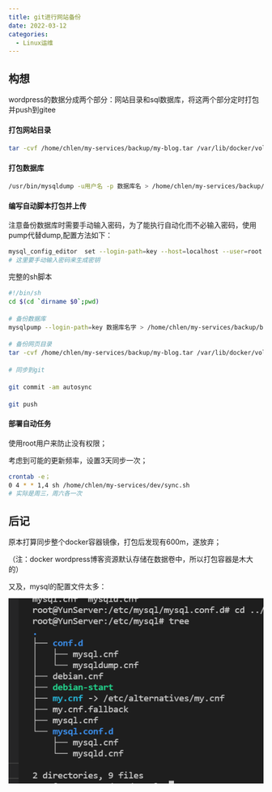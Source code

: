 ```yaml
---
title: git进行网站备份
date: 2022-03-12
categories:
  - Linux运维
---
```


## 构想

wordpress的数据分成两个部分：网站目录和sql数据库，将这两个部分定时打包并push到gitee

#### 打包网站目录

```bash
tar -cvf /home/chlen/my-services/backup/my-blog.tar /var/lib/docker/volumes/eaaf8ee23fdec167e4599903a297ce3fe9c102c0624f063490b1f72d769a5069
```

#### 打包数据库

```bash
/usr/bin/mysqldump -u用户名 -p 数据库名 > /home/chlen/my-services/backup/blog-sql.sql
```

#### 编写自动脚本打包并上传

注意备份数据库时需要手动输入密码，为了能执行自动化而不必输入密码，使用pump代替dump,配置方法如下：

```bash
mysql_config_editor  set --login-path=key --host=localhost --user=root --password
# 这里要手动输入密码来生成密钥
```

完整的sh脚本

```bash
#!/bin/sh
cd $(cd `dirname $0`;pwd)

# 备份数据库
mysqlpump --login-path=key 数据库名字 > /home/chlen/my-services/backup/blog-sql.sql

# 备份网页目录
tar -cvf /home/chlen/my-services/backup/my-blog.tar /var/lib/docker/volumes/eaaf8ee23fdec167e4599903a297ce3fe9c102c0624f063490b1f72d769a5069

# 同步到git

git commit -am autosync

git push
```

#### 部署自动任务

使用root用户来防止没有权限；

考虑到可能的更新频率，设置3天同步一次；

```bash
crontab -e；
0 4 * * 1,4 sh /home/chlen/my-services/dev/sync.sh
# 实际是周三，周六各一次
```

## 后记

原本打算同步整个docker容器镜像，打包后发现有600m，遂放弃；

（注：docker wordpress博客资源默认存储在数据卷中，所以打包容器是木大的）

又及，mysql的配置文件太多：

![](images/95d26c.png)
